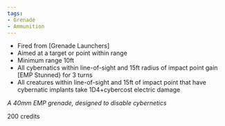 ```yaml
---
tags:
- Grenade
- Ammunition
---
```

- Fired from [Grenade Launchers]
- Aimed at a target or point within range
- Minimum range 10ft
- All cybernatics within line-of-sight and 15ft radius of impact point gain [EMP Stunned} for 3 turns
- All creatures within line-of-sight and 15ft of impact point that have cybernatic implants take 1D4+cybercost electric damage


*A 40mm EMP grenade, designed to disable cybernetics*

200 credits
